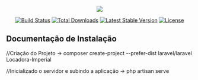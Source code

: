 <p align="center"><img src="https://laravel.com/assets/img/components/logo-laravel.svg"></p>

<p align="center">
<a href="https://travis-ci.org/laravel/framework"><img src="https://travis-ci.org/laravel/framework.svg" alt="Build Status"></a>
<a href="https://packagist.org/packages/laravel/framework"><img src="https://poser.pugx.org/laravel/framework/d/total.svg" alt="Total Downloads"></a>
<a href="https://packagist.org/packages/laravel/framework"><img src="https://poser.pugx.org/laravel/framework/v/stable.svg" alt="Latest Stable Version"></a>
<a href="https://packagist.org/packages/laravel/framework"><img src="https://poser.pugx.org/laravel/framework/license.svg" alt="License"></a>
</p>


## Documentação de Instalação

//Criação do Projeto
-> composer create-project --prefer-dist laravel/laravel Locadora-Imperial

//Inicializado o servidor e subindo a aplicação
-> php artisan serve